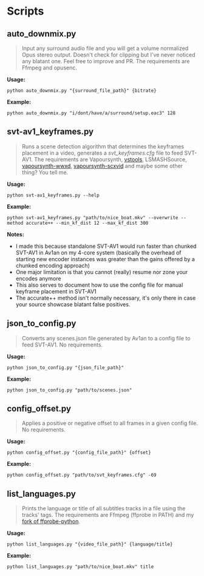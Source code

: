 # Scripts

## auto_downmix.py

> Input any surround audio file and you will get a volume normalized Opus stereo output. Doesn't check for clipping but I've never noticed any blatant one. Feel free to improve and PR.
The requirements are Ffmpeg and opusenc.

__Usage:__
```
python auto_downmix.py "{surround_file_path}" {bitrate}
```

__Example:__
```
python auto_downmix.py "i/dont/have/a/surround/setup.eac3" 128
```

## svt-av1_keyframes.py

> Runs a scene detection algorithm that determines the keyframes placement in a video, generates a _svt_keyframes.cfg_ file to feed SVT-AV1.
The requirements are Vapoursynth, [vstools](https://github.com/Jaded-Encoding-Thaumaturgy/vs-tools), LSMASHSource, [vapoursynth-wwxd](https://github.com/dubhater/vapoursynth-wwxd), [vapoursynth-scxvid](https://github.com/dubhater/vapoursynth-scxvid) and maybe some other thing? You tell me.

__Usage:__
```
python svt-av1_keyframes.py --help
```

__Example:__
```
python svt-av1_keyframes.py "path/to/nice_boat.mkv" --overwrite --method accurate++ --min_kf_dist 12 --max_kf_dist 300
```

__Notes:__
- I made this because standalone SVT-AV1 would run faster than chunked SVT-AV1 in Av1an on my 4-core system (basically the overhead of starting new encoder instances was greater than the gains offered by a chunked encoding approach)
- One major limitation is that you cannot (really) resume nor zone your encodes anymore
- This also serves to document how to use the config file for manual keyframe placement in SVT-AV1
- The accurate++ method isn't normally necessary, it's only there in case your source showcase blatant false positives.

## json_to_config.py

> Converts any scenes.json file generated by Av1an to a config file to feed SVT-AV1.
No requirements.

__Usage:__
```
python json_to_config.py "{json_file_path}"
```

__Example:__
```
python json_to_config.py "path/to/scenes.json"
```

## config_offset.py

> Applies a positive or negative offset to all frames in a given config file.
No requirements.

__Usage:__
```
python config_offset.py "{config_file_path}" {offset}
```

__Example:__
```
python config_offset.py "path/to/svt_keyframes.cfg" -69
```

## list_languages.py

> Prints the language or title of all subtitles tracks in a file using the tracks' tags.
The requirements are Ffmpeg (ffprobe in PATH) and my [fork of ffprobe-python](https://github.com/trixoniisama/ffprobe-python).

__Usage:__
```
python list_languages.py "{video_file_path}" {language/title}
```

__Example:__
```
python list_languages.py "path/to/nice_boat.mkv" title
```
